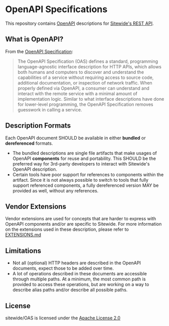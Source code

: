 # OpenAPI Specifications #

This repository contains [OpenAPI](https://www.openapis.org/) descriptions for [Sitewide's REST API](https://sitewide.dev).

## What is OpenAPI? ##

From the [OpenAPI Specification](https://github.com/OAI/OpenAPI-Specification):

> The OpenAPI Specification (OAS) defines a standard, programming language-agnostic interface description for HTTP APIs, which allows both humans and computers to discover and understand the capabilities of a service without requiring access to source code, additional documentation, or inspection of network traffic. When properly defined via OpenAPI, a consumer can understand and interact with the remote service with a minimal amount of implementation logic. Similar to what interface descriptions have done for lower-level programming, the OpenAPI Specification removes guesswork in calling a service.

## Description Formats ##

Each OpenAPI document SHOULD be available in either **bundled** or **dereferenced** formats.

  - The bundled descriptions are single file artifacts that make usages of OpenAPI **components** for reuse and portability. This SHOULD be the preferred way for 3rd-party developers to interact with Sitewide's OpenAPI description.
  - Certain tools have poor support for references to components within the artifact. Since it is not always possible to switch to tools that fully support referenced components, a fully dereferenced version MAY be provided as well, without any references.

## Vendor Extensions ##

Vendor extensions are used for concepts that are harder to express with OpenAPI components and/or are specific to Sitewide. For more information on the extensions used in these description, please refer to [EXTENSIONS.md](EXTENSIONS.md)

## Limitations ##

  - Not all (optional) HTTP headers are described in the OpenAPI documents, expect those to be added over time.
  - A lot of operations described in these documents are accessible through multiple paths. At a minimum, the most common path is provided to access these operations, but are working on a way to describe alias paths and/or describe all possible paths.

## License ##

sitewide/OAS is licensed under the [Apache License 2.0](LICENSE)
